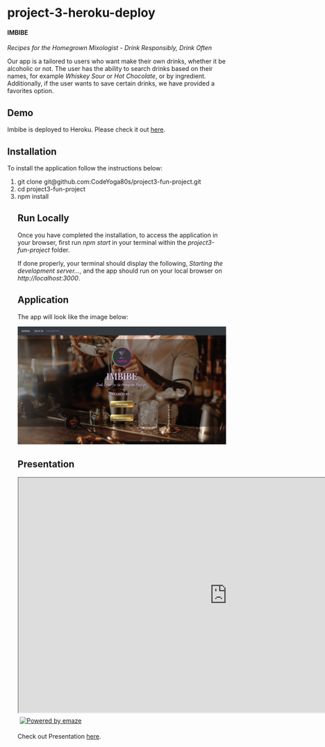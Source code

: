 # project-3-heroku-deploy


#### IMBIBE

<i>Recipes for the Homegrown Mixologist - Drink Responsibly, Drink Often</i>

Our app is a tailored to users who want make their own drinks, whether it be alcoholic or not. The user has the ability to search drinks based on their names, for example <i>Whiskey Sour</i> or <i>Hot Chocolate</i>, or by ingredient. Additionally, if the user wants to save certain drinks, we have provided a favorites option.

<h2>Demo</h2>
Imbibe is deployed to Heroku. Please check it out <a href="https://mighty-shelf-13025.herokuapp.com/" target="_blank">here</a>.


<h2>Installation</h2>
To install the application follow the instructions below:
<ol>
    <li>git clone git@github.com:CodeYoga80s/project3-fun-project.git</li>
    <li>cd project3-fun-project</li>
    <li>npm install</li>

<h2>Run Locally</h2>
Once you have completed the installation, to access the application in your browser, first run <i>npm start</i> in your terminal within the <i>project3-fun-project</i> folder.

If done properly, your terminal should display the following, <i>Starting the development server...</i>, and the app should run on your local browser on <i>http://localhost:3000</i>.


<h2>Application</h2>

The app will look like the image below:

![screenshot](app.JPG)


<h2>Presentation</h2>

<iframe src="https://app.emaze.com/@AOCRCTOZF/imbibe" width="960px" height="540px" seamless webkitallowfullscreen mozallowfullscreen allowfullscreen></iframe><a href="https://www.emaze.com" target="_blank"><img src="//resources.emaze.com/mypres/css/images/embed.png" alt="Powered by emaze" style="margin: 5px; border: none;"></a>


Check out Presentation <a href="https://www.emaze.com/@AOCRCTOZF/imbibe" target="_blank">here</a>.
 